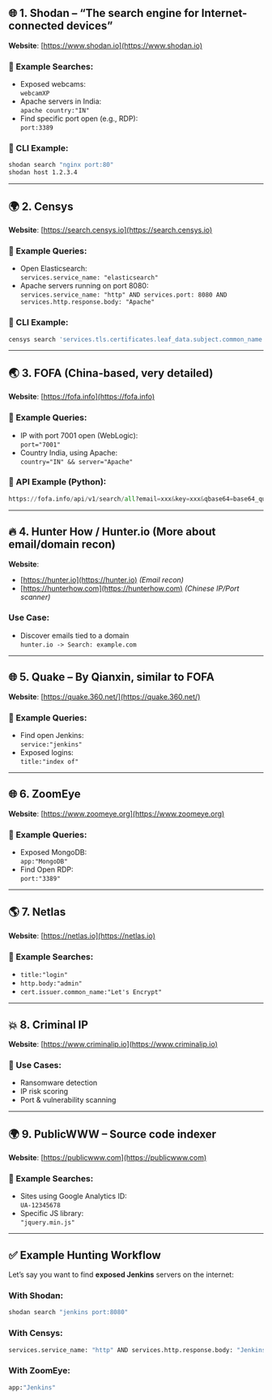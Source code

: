 

## 🌐 1. **Shodan** – “The search engine for Internet-connected devices”

**Website**: [https://www.shodan.io](https://www.shodan.io)

### 🔎 Example Searches:
- Exposed webcams:  
  `webcamXP`
- Apache servers in India:  
  `apache country:"IN"`
- Find specific port open (e.g., RDP):  
  `port:3389`

### 🔧 CLI Example:
```bash
shodan search "nginx port:80"
shodan host 1.2.3.4
```

---

## 🌍 2. **Censys**

**Website**: [https://search.censys.io](https://search.censys.io)

### 🔎 Example Queries:
- Open Elasticsearch:  
  `services.service_name: "elasticsearch"`
- Apache servers running on port 8080:  
  `services.service_name: "http" AND services.port: 8080 AND services.http.response.body: "Apache"`

### 🔧 CLI Example:
```bash
censys search 'services.tls.certificates.leaf_data.subject.common_name: "*.google.com"'
```

---

## 🌏 3. **FOFA (China-based, very detailed)**

**Website**: [https://fofa.info](https://fofa.info)

### 🔎 Example Queries:
- IP with port 7001 open (WebLogic):  
  `port="7001"`
- Country India, using Apache:  
  `country="IN" && server="Apache"`

### 🔧 API Example (Python):
```python
https://fofa.info/api/v1/search/all?email=xxx&key=xxx&qbase64=base64_query
```

---

## 🔥 4. **Hunter How / Hunter.io** (More about email/domain recon)

**Website**:  
- [https://hunter.io](https://hunter.io) *(Email recon)*
- [https://hunterhow.com](https://hunterhow.com) *(Chinese IP/Port scanner)*

### Use Case:
- Discover emails tied to a domain  
  `hunter.io -> Search: example.com`

---

## 🌐 5. **Quake** – By Qianxin, similar to FOFA

**Website**: [https://quake.360.net/](https://quake.360.net/)

### 🔎 Example Queries:
- Find open Jenkins:  
  `service:"jenkins"`
- Exposed logins:  
  `title:"index of"`

---

## 🌐 6. **ZoomEye**

**Website**: [https://www.zoomeye.org](https://www.zoomeye.org)

### 🔎 Example Queries:
- Exposed MongoDB:  
  `app:"MongoDB"`
- Find Open RDP:  
  `port:"3389"`

---

## 🌎 7. **Netlas**

**Website**: [https://netlas.io](https://netlas.io)

### 🔎 Example Searches:
- `title:"login"`  
- `http.body:"admin"`  
- `cert.issuer.common_name:"Let's Encrypt"`

---

## 💥 8. **Criminal IP**

**Website**: [https://www.criminalip.io](https://www.criminalip.io)

### 🔎 Use Cases:
- Ransomware detection
- IP risk scoring
- Port & vulnerability scanning

---

## 🌍 9. **PublicWWW** – Source code indexer

**Website**: [https://publicwww.com](https://publicwww.com)

### 🔎 Example Searches:
- Sites using Google Analytics ID:  
  `UA-12345678`
- Specific JS library:  
  `"jquery.min.js"`

---

## ✅ Example Hunting Workflow

Let’s say you want to find **exposed Jenkins** servers on the internet:

### With **Shodan**:
```bash
shodan search "jenkins port:8080"
```

### With **Censys**:
```bash
services.service_name: "http" AND services.http.response.body: "Jenkins"
```

### With **ZoomEye**:
```bash
app:"Jenkins"
```



